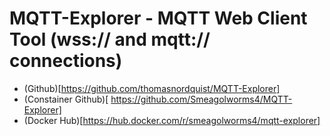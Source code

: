 # MQTT-Explorer - MQTT Web Client Tool (wss:// and mqtt:// connections) 

- (Github)[https://github.com/thomasnordquist/MQTT-Explorer]
- (Constainer Github)[ https://github.com/Smeagolworms4/MQTT-Explorer]
- (Docker Hub)[https://hub.docker.com/r/smeagolworms4/mqtt-explorer]